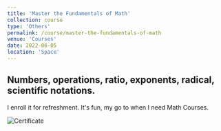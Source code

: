 ```yaml
---
title: 'Master the Fundamentals of Math'
collection: course
type: 'Others'
permalink: /course/master-the-fundamentals-of-math
venue: 'Courses'
date: 2022-06-05
location: 'Space'
---
```


## Numbers, operations, ratio, exponents, radical, scientific notations.

I enroll it for refreshment. It's fun, my go to when I need Math Courses.

![Certificate](https://udemy-certificate.s3.amazonaws.com/image/UC-b90a31bd-a984-43b1-8861-ce0b0e4b1d82.jpg?v=1609379580000)
